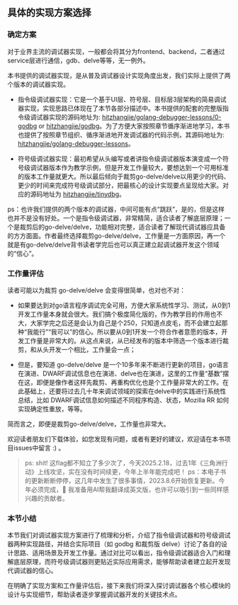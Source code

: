 ## 具体的实现方案选择

### 确定方案

对于业界主流的调试器实现，一般都会将其分为frontend、backend，二者通过service层进行通信，gdb、delve等等，无一例外。

本书提供的调试器实现，是从普及调试器设计实现角度出发，我们实际上提供了两个版本的调试器实现。

- 指令级调试器实现：它是一个基于UI层、符号层、目标层3层架构的简易调试器实现，实现思路已体现在了本节各部分描述中。本书提供的配套的完整版指令级调试器实现的源码地址为: [hitzhangjie/golang-debugger-lessons/0-godbg](https://github.com/hitzhangjie/godbg) or [hitzhangjie/godbg](https://github.com/hitzhangjie/godbg)。为了方便大家按照章节循序渐进地学习，本书也提供了按照章节组织、循序渐进地开发调试器的代码示例，其源码地址为: [hitzhangjie/golang-debugger-lessons](https://github.com/debugger101/golang-debugger-lessons)。

- 符号级调试器实现：最初希望从头编写或者讲指令级调试器版本演变成一个符号级调试器版本作为教学示例，但是开发工作量较大，要想达到一个可用标准的版本工作量就更大。所以最后倾向于裁剪go-delve/delve以用更少的代码、更少的时间来完成符号级调试部分，把最核心的设计实现要点呈现给大家。对应的源码地址为 [hitzhangjie/tinydbg](https://github.com/hitzhangjie/tinydbg)。

ps：也许我们提供的两个版本的调试器，中间可能有点“跳跃”，是的，但是这样也并不是没有好处。一个是指令级调试器，非常精简，适合读者了解底层原理；一个是裁剪后的go-delve/delve，功能相对完整，适合读者了解现代调试器应具备的方方面面。作者最终选择裁剪go-delve/delve，工作量是一方面原因，再一个就是有go-delve/delve背书读者学完后也可以真正建立起调试器开发这个领域的“信心”。

### 工作量评估

读者可能以为裁剪 go-delve/delve 会变得很简单，也对也不对：

- 如果要达到对go语言程序调试完全可用，方便大家系统性学习、测试，从0到1开发工作量本身就会很大。我们搞个极度简化版的，作为教学目的作用也不大，大家学完之后还是会认为自己是个250，只知道点皮毛，而不会建立起那种“我能行”“我可以”的信心。所以要从0到1开发一个符合作者意愿的版本，开发工作量是非常大的。从这点来说，从已经发布的版本中筛选一个版本进行裁剪，和从头开发一个相比，工作量会一点；

- 但是，要知道 go-delve/delve 是一个10多年来不断进行更新的项目，go语言在演进、DWARF调试信息也在演进、delve也在演进，这里的工作量“基数”摆在这，即便是像作者这样先裁剪、再重构优化也是个工作量非常大的工作。在此基础上，还要将过去几十年来调试领域的探索在delve中的实践进行系统性总结，比如 DWARF调试信息如何描述不同程序构造、状态，Mozilla RR 如何实现确定性重放，等等。

简而言之，即便是裁剪go-delve/delve，工作量也非常大。

欢迎读者朋友们下载体验，如您发现有问题，或者有更好的建议，欢迎请在本书项目issues中留言 :) 。

> ps: shit! 这flag都不知立了多少次了，今天2025.2.18，过去1年《三角洲行动》上线攻坚，实在没有时间续更，今年上半年能完成吧！
> ps：本电子书的更新断断停停，这几年中发生了很多事情，2023.8.6开始恢复更新。今年必须完成，:muscle:
> 我准备用AI帮我翻译成英文版，也许可以吸引到一些同样感兴趣的贡献者。

### 本节小结

本节我们对调试器实现方案进行了梳理和分析，介绍了指令级调试器和符号级调试器两种实现路径，并结合实际项目（如 godbg 和裁剪版 delve）讨论了各自的设计思路、适用场景及开发工作量。通过对比可以看出，指令级调试器适合入门和理解底层原理，而符号级调试器则更贴近实际应用需求，能够帮助读者建立起开发现代调试器的信心。

在明确了实现方案和工作量评估后，接下来我们将深入探讨调试器各个核心模块的设计与实现细节，帮助读者逐步掌握调试器开发的关键技术点。
